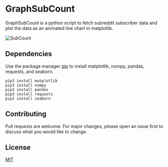 # GraphSubCount

GraphSubCount is a python script to fetch subreddit subscriber data and plot the data as an animated line chart in matplotlib.

![SubCount](https://user-images.githubusercontent.com/34638987/76818309-87ed1780-67c2-11ea-828a-6671e2d2811b.gif)



## Dependencies

Use the package manager [pip](https://pip.pypa.io/en/stable/) to install matplotlib, numpy, pandas, requests, and seaborn.

```
pip3 install matplotlib
pip3 install numpy
pip3 install pandas
pip3 install requests
pip3 install seaborn
```



## Contributing

Pull requests are welcome. For major changes, please open an issue first to discuss what you would like to change.

## License

[MIT](https://choosealicense.com/licenses/mit/)